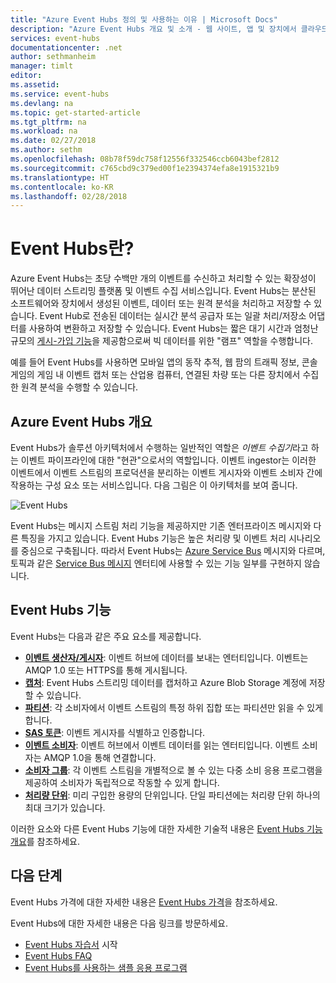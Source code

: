 ```yaml
---
title: "Azure Event Hubs 정의 및 사용하는 이유 | Microsoft Docs"
description: "Azure Event Hubs 개요 및 소개 - 웹 사이트, 앱 및 장치에서 클라우드 규모 원격 분석 수집"
services: event-hubs
documentationcenter: .net
author: sethmanheim
manager: timlt
editor: 
ms.assetid: 
ms.service: event-hubs
ms.devlang: na
ms.topic: get-started-article
ms.tgt_pltfrm: na
ms.workload: na
ms.date: 02/27/2018
ms.author: sethm
ms.openlocfilehash: 08b78f59dc758f12556f332546ccb6043bef2812
ms.sourcegitcommit: c765cbd9c379ed00f1e2394374efa8e1915321b9
ms.translationtype: HT
ms.contentlocale: ko-KR
ms.lasthandoff: 02/28/2018
---
```

# <a name="what-is-event-hubs"></a>Event Hubs란?

Azure Event Hubs는 초당 수백만 개의 이벤트를 수신하고 처리할 수 있는 확장성이 뛰어난 데이터 스트리밍 플랫폼 및 이벤트 수집 서비스입니다. Event Hubs는 분산된 소프트웨어와 장치에서 생성된 이벤트, 데이터 또는 원격 분석을 처리하고 저장할 수 있습니다. Event Hub로 전송된 데이터는 실시간 분석 공급자 또는 일괄 처리/저장소 어댑터를 사용하여 변환하고 저장할 수 있습니다. Event Hubs는 짧은 대기 시간과 엄청난 규모의 [게시-가입 기능](/biztalk/core/publish-and-subscribe-architecture)을 제공함으로써 빅 데이터를 위한 "램프" 역할을 수행합니다.

예를 들어 Event Hubs를 사용하면 모바일 앱의 동작 추적, 웹 팜의 트래픽 정보, 콘솔 게임의 게임 내 이벤트 캡처 또는 산업용 컴퓨터, 연결된 차량 또는 다른 장치에서 수집한 원격 분석을 수행할 수 있습니다.

## <a name="azure-event-hubs-overview"></a>Azure Event Hubs 개요

Event Hubs가 솔루션 아키텍처에서 수행하는 일반적인 역할은 *이벤트 수집기*라고 하는 이벤트 파이프라인에 대한 "현관"으로서의 역할입니다. 이벤트 ingestor는 이러한 이벤트에서 이벤트 스트림의 프로덕션을 분리하는 이벤트 게시자와 이벤트 소비자 간에 작용하는 구성 요소 또는 서비스입니다. 다음 그림은 이 아키텍처를 보여 줍니다.

![Event Hubs](./media/event-hubs-what-is-event-hubs/event_hubs_full_pipeline.png)

Event Hubs는 메시지 스트림 처리 기능을 제공하지만 기존 엔터프라이즈 메시지와 다른 특징을 가지고 있습니다. Event Hubs 기능은 높은 처리량 및 이벤트 처리 시나리오를 중심으로 구축됩니다. 따라서 Event Hubs는 [Azure Service Bus](https://azure.microsoft.com/services/service-bus/) 메시지와 다르며, 토픽과 같은 [Service Bus 메시지](/azure/service-bus-messaging/) 엔터티에 사용할 수 있는 기능 일부를 구현하지 않습니다.

## <a name="event-hubs-features"></a>Event Hubs 기능

Event Hubs는 다음과 같은 주요 요소를 제공합니다.

- [**이벤트 생산자/게시자**](event-hubs-features.md#event-publishers): 이벤트 허브에 데이터를 보내는 엔터티입니다. 이벤트는 AMQP 1.0 또는 HTTPS를 통해 게시됩니다.
- [**캡처**](event-hubs-features.md#capture): Event Hubs 스트리밍 데이터를 캡처하고 Azure Blob Storage 계정에 저장할 수 있습니다.
- [**파티션**](event-hubs-features.md#partitions): 각 소비자에서 이벤트 스트림의 특정 하위 집합 또는 파티션만 읽을 수 있게 합니다.
- [**SAS 토큰**](event-hubs-features.md#sas-tokens): 이벤트 게시자를 식별하고 인증합니다.
- [**이벤트 소비자**](event-hubs-features.md#event-consumers): 이벤트 허브에서 이벤트 데이터를 읽는 엔터티입니다. 이벤트 소비자는 AMQP 1.0을 통해 연결합니다. 
- [**소비자 그룹**](event-hubs-features.md#consumer-groups): 각 이벤트 스트림을 개별적으로 볼 수 있는 다중 소비 응용 프로그램을 제공하여 소비자가 독립적으로 작동할 수 있게 합니다.
- [**처리량 단위**](event-hubs-features.md#capacity): 미리 구입한 용량의 단위입니다. 단일 파티션에는 처리량 단위 하나의 최대 크기가 있습니다.

이러한 요소와 다른 Event Hubs 기능에 대한 자세한 기술적 내용은 [Event Hubs 기능 개요](event-hubs-features.md)를 참조하세요. 

## <a name="next-steps"></a>다음 단계

Event Hubs 가격에 대한 자세한 내용은 [Event Hubs 가격](https://azure.microsoft.com/pricing/details/event-hubs/)을 참조하세요.

Event Hubs에 대한 자세한 내용은 다음 링크를 방문하세요.

* [Event Hubs 자습서](event-hubs-dotnet-standard-getstarted-send.md) 시작
* [Event Hubs FAQ](event-hubs-faq.md)
* [Event Hubs를 사용하는 샘플 응용 프로그램](https://github.com/Azure/azure-event-hubs/tree/master/samples)
 
 

